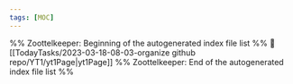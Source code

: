 ```yaml
---
tags: [MOC]
---
```




%% Zoottelkeeper: Beginning of the autogenerated index file list  %%
📄 [[TodayTasks/2023-03-18-08-03-organize github repo/YT1/yt1Page|yt1Page]]
%% Zoottelkeeper: End of the autogenerated index file list  %%


